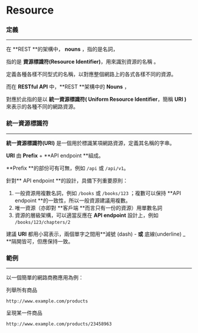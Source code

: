 # Resource

### 定義

---

在 **REST **的架構中， **nouns** ，指的是名詞，

指的是 **資源標識符\(Resource Identifier\)**，用來識別資源的名稱 。

定義各種各樣不同型式的名稱，以對應整個網路上的各式各樣不同的資源。

而在 **RESTful API** 中，**REST **架構中的 **Nouns** ，

對應於此指的是以 **統一資源標識符\( Uniform Resource Identifier**，簡稱 **URI \)**  來表示的各種不同的網路資源。

### **統一資源標識符**

---

**統一資源標識符\(URI\)** 是一個用於標識某項網路資源，定義其名稱的字串。

**URI** 由 **Prefix** + **API endpoint **組成。

**Prefix **的部份可有可無，例如 `/api` 或 `/api/v1`。

針對** API endpoint **的設計，具備下列重要原則：
1. 一般資源用複數名詞，例如 `/books` 或 `/books/123` ；複數可以保持 **API endpoint **的一致性，所以一般資源建議用複數。
2. 唯一資源（亦即對 **客戶端 **而言只有一份的資源）用單數名詞
3. 資源的層級架構，可以適當反應在 **API endpoint** 設計上，例如 `/books/123/chapters/2`

建議 **URI** 都用小寫表示，兩個單字之間用**減號 \(dash\)  -  **或** 底線\(underline\) \_ **隔開皆可，但應保持一致。

### 範例

---

以一個簡單的網路商務應用為例：

列舉所有商品

```
http://www.example.com/products
```

呈現某一件商品

```
http://www.example.com/products/23458963
```

